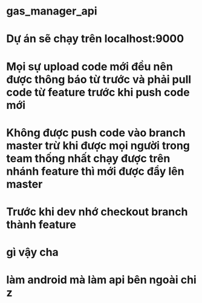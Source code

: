 # gas_manager_api

# Dự án sẽ chạy trên localhost:9000
# Mọi sự upload code mới đều nên được thông báo từ trước và phải pull code từ feature trước khi push code mới
# Không được push code vào branch master trừ khi được mọi người trong team thống nhất chạy được trên nhánh feature thì mới được đẩy lên master
# Trước khi dev nhớ checkout branch thành feature
# gì vậy cha
# làm android mà làm api bên ngoài chi z 
